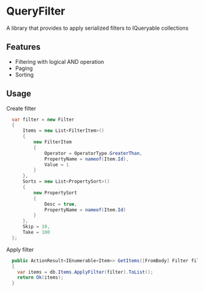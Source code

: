 # QueryFilter
A library that provides to apply serialized filters to IQueryable collections

## Features
- Filtering with logical AND operation
- Paging
- Sorting

## Usage
Create filter
```csharp
  var filter = new Filter
  {
      Items = new List<FilterItem>()
      {
          new FilterItem
          {
              Operator = OperatorType.GreaterThan,
              PropertyName = nameof(Item.Id),
              Value = 1
          }
      },
      Sorts = new List<PropertySort>()
      {
          new PropertySort
          {
              Desc = true,
              PropertyName = nameof(Item.Id)
          }
      },
      Skip = 10,
      Take = 100
  };
```
Apply filter
```csharp
  public ActionResult<IEnumerable<Item>> GetItems([FromBody] Filter filter)
  {
    var items = db.Items.ApplyFilter(filter).ToList();
    return Ok(items);
  }
```
